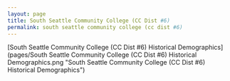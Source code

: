 ```yaml
---
layout: page
title: South Seattle Community College (CC Dist #6)
permalink: south seattle community college (cc dist #6)
---
```



[South Seattle Community College (CC Dist #6) Historical Demographics](pages/South Seattle Community College (CC Dist #6) Historical Demographics.png "South Seattle Community College (CC Dist #6) Historical Demographics")
